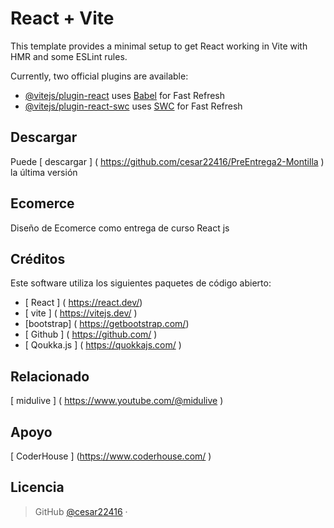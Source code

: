 # React + Vite

This template provides a minimal setup to get React working in Vite with HMR and some ESLint rules.

Currently, two official plugins are available:

- [@vitejs/plugin-react](https://github.com/vitejs/vite-plugin-react/blob/main/packages/plugin-react/README.md) uses [Babel](https://babeljs.io/) for Fast Refresh
- [@vitejs/plugin-react-swc](https://github.com/vitejs/vite-plugin-react-swc) uses [SWC](https://swc.rs/) for Fast Refresh







## Descargar
Puede [ descargar ] ( https://github.com/cesar22416/PreEntrega2-Montilla ) la última versión 
## Ecomerce
Diseño de Ecomerce como entrega de curso React js
## Créditos
Este software utiliza los siguientes paquetes de código abierto:
-  [ React ] ( https://react.dev/)
-  [ vite ] ( https://vitejs.dev/ )
-  [bootstrap] ( https://getbootstrap.com/)
-  [ Github ] ( https://github.com/ )
-  [ Qoukka.js ] ( https://quokkajs.com/ )
## Relacionado
[ midulive ] ( https://www.youtube.com/@midulive )
## Apoyo
[ CoderHouse ] (https://www.coderhouse.com/ )
## Licencia
> GitHub [@cesar22416](https://github.com/cesar22416)  · 

